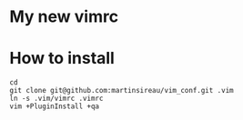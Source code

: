 My new vimrc
============

How to install
==============

```
cd
git clone git@github.com:martinsireau/vim_conf.git .vim
ln -s .vim/vimrc .vimrc
vim +PluginInstall +qa
```
